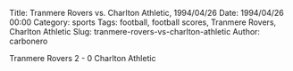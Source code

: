 Title: Tranmere Rovers vs. Charlton Athletic, 1994/04/26
Date: 1994/04/26 00:00
Category: sports
Tags: football, football scores, Tranmere Rovers, Charlton Athletic
Slug: tranmere-rovers-vs-charlton-athletic
Author: carbonero


Tranmere Rovers 2 - 0 Charlton Athletic
